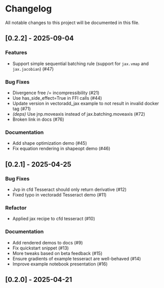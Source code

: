 # Changelog

All notable changes to this project will be documented in this file.

## [0.2.2] - 2025-09-04

### Features

- Support simple sequential batching rule (support for `jax.vmap` and `jax.jacobian`) (#47)

### Bug Fixes

- Divergence free /= incompressibility (#21)
- Use has_side_effect=True in FFI calls (#44)
- Update version in vectoradd_jax example to not result in invalid docker tag (#71)
- *(deps)* Use jnp.moveaxis instead of jax.batching.moveaxis (#72)
- Broken link in docs (#76)

### Documentation

- Add shape optimization demo (#45)
- Fix equation rendering in shapeopt demo (#46)

## [0.2.1] - 2025-04-25

### Bug Fixes

- Jvp in cfd Tesseract should only return derivative (#12)
- Fixed typo in vectoradd Tesseract demo (#11)

### Refactor

- Applied jax recipe to cfd tesseract (#10)

### Documentation

- Add rendered demos to docs (#9)
- Fix quickstart snippet (#13)
- More tweaks based on beta feedback (#15)
- Ensure gradients of example tesseract are well-behaved (#14)
- Improve example notebook presentation (#16)

## [0.2.0] - 2025-04-21

<!-- generated by git-cliff -->
